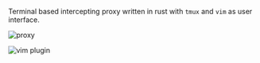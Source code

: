 Terminal based intercepting proxy written in rust with `tmux` and `vim` as user
interface.

![proxy][zxc]

![vim plugin][zxc.vim]

[zxc]: https://github.com/z-proxy/zxc
[zxc.vim]: https://github.com/z-proxy/zxc.vim
